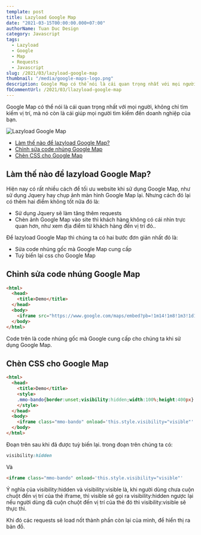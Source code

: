 ```yaml
---
template: post
title: Lazyload Google Map
date: "2021-03-15T00:00:00.000+07:00"
authorName: Tuan Duc Design
category: Javascript
tags:
  - Lazyload
  - Google
  - Map
  - Requests
  - Javascript
slug: /2021/03/lazyload-google-map
thumbnail: "/media/google-maps-logo.png"
description: Google Map có thể nói là cái quan trọng nhất với mọi người, không chỉ tìm kiếm vị trí, mà nó còn là cái giúp mọi người tìm kiếm đến doanh nghiệp của bạn.
fbCommentUrl: /2021/03/llazyload-google-map
---
```


Google Map có thể nói là cái quan trọng nhất với mọi người, không chỉ tìm kiếm vị trí, mà nó còn là cái giúp mọi người tìm kiếm đến doanh nghiệp của bạn.

![Lazyload Google Map](/media/google-maps-logo.png)

- [Làm thế nào để lazyload Google Map?](#làm-thế-nào-để-lazyload-google-map)
- [Chỉnh sửa code nhúng Google Map](#chỉnh-sửa-code-nhúng-google-map)
- [Chèn CSS cho Google Map](#chèn-css-cho-google-map)

## Làm thế nào để lazyload Google Map?

Hiện nay có rất nhiều cách để tối ưu website khi sử dụng Google Map, như sử dụng Jquery hay chụp ảnh màn hình Google Map lại. Nhưng cách đó lại có thêm hai điểm không tốt nữa đó là:

- Sử dụng Jquery sẽ làm tăng thêm requests
- Chèn ảnh Google Map vào site thì khách hàng không có cái nhìn trực quan hơn, như xem địa điểm từ khách hàng đến vị trí đó..

Để lazyload Google Map thì chúng ta có hai bước đơn giản nhất đó là:

- Sửa code nhúng gốc mà Google Map cung cấp
- Tuỳ biến lại css cho Google Map

## Chỉnh sửa code nhúng Google Map

```html
<html>
  <head>
    <title>Demo</title>
  </head>
  <body>
    <iframe src="https://www.google.com/maps/embed?pb=!1m14!1m8!1m3!1d14902.960688924857!2d105.791736!3d20.962947!3m2!1i1024!2i768!4f13.1!3m3!1m2!1s0x3135ad28ea29211f%3A0x604fe71832a3e934!2zS2h1IMSRw7QgdGjhu4sgWGEgTGEsIFBow7pjIExhLCBIw6AgxJDDtG5nLCBIYW5vaSwgVmlldG5hbQ!5e0!3m2!1sen!2sus!4v1615812965056!5m2!1sen!2sus" width="800" height="600" style="border:0;" allowfullscreen="" loading="lazy"></iframe>
  </body>
</html>
```

Code trên là code nhúng gốc mà Google cung cấp cho chúng ta khi sử dụng Google Map.

## Chèn CSS cho Google Map

```html
<html>
  <head>
    <title>Demo</title>
    <style>
    .mmo-bando{border:unset;visibility:hidden;width:100%;height:400px}
    </style>
  </head>
  <body>
    <iframe class="mmo-bando" onload='this.style.visibility="visible"' src="https://www.google.com/maps/embed?pb=!1m18!1m12!1m3!1d7451.479825628708!2d105.78735892285039!3d20.962957412878765!2m3!1f0!2f0!3f0!3m2!1i1024!2i768!4f13.1!3m3!1m2!1s0x3135ad28ea29211f%3A0x604fe71832a3e934!2zS2h1IMSRw7QgdGjhu4sgWGEgTGEsIFBow7pjIExhLCBIw6AgxJDDtG5nLCBIw6AgTuG7mWksIFZp4buHdCBOYW0!5e0!3m2!1svi!2sus!4v1519359932775" loading="lazy"></iframe>
  </body>
</html>
```

Đoạn trên sau khi đã được tuỳ biến lại. trong đoạn trên chúng ta có:

```css
visibility:hidden
```

Và

```html
<iframe class="mmo-bando" onload='this.style.visibility="visible"'
```

Ý nghĩa của visibility:hidden và visibility:visible là, khi người dùng chưa cuộn chuột đến vị trí của thẻ iframe, thì visible sẽ gọi ra visibility:hidden ngược lại nếu người dùng đã cuộn chuột đến vị trí của thẻ đó thì visibility:visible sẽ thực thi.

Khi đó các requests sẽ load nốt thành phần còn lại của mình, để hiển thị ra bản đồ.
